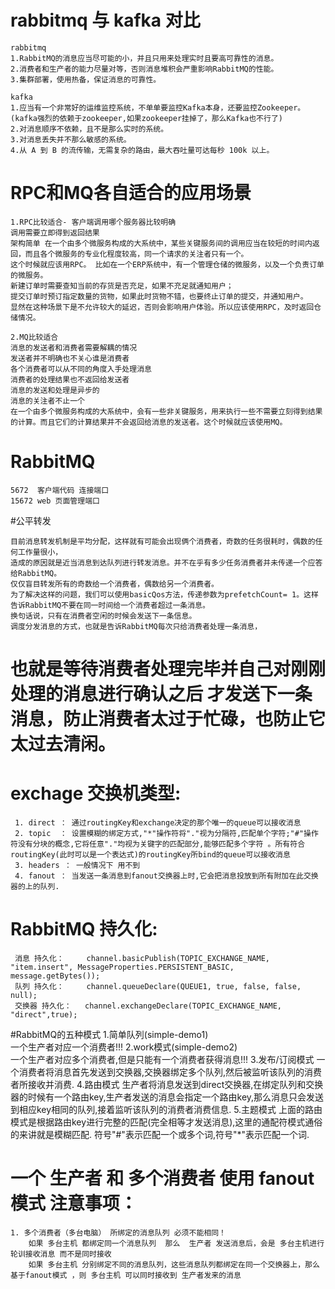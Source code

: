 
# rabbitmq 与 kafka 对比

    rabbitmq       
    1.RabbitMQ的消息应当尽可能的小，并且只用来处理实时且要高可靠性的消息。
    2.消费者和生产者的能力尽量对等，否则消息堆积会严重影响RabbitMQ的性能。
    3.集群部署，使用热备，保证消息的可靠性。
    
    kafka
    1.应当有一个非常好的运维监控系统，不单单要监控Kafka本身，还要监控Zookeeper。(kafka强烈的依赖于zookeeper,如果zookeeper挂掉了，那么Kafka也不行了)
    2.对消息顺序不依赖，且不是那么实时的系统。
    3.对消息丢失并不那么敏感的系统。
    4.从 A 到 B 的流传输，无需复杂的路由，最大吞吐量可达每秒 100k 以上。

# RPC和MQ各自适合的应用场景

    1.RPC比较适合- 客户端调用哪个服务器比较明确
    调用需要立即得到返回结果 
    架构简单 在一个由多个微服务构成的大系统中，某些关键服务间的调用应当在较短的时间内返回，而且各个微服务的专业化程度较高，同一个请求的关注者只有一个。
    这个时候就应该用RPC。 比如在一个ERP系统中，有一个管理仓储的微服务，以及一个负责订单的微服务。
    新建订单时需要查知当前的存货是否充足，如果不充足就通知用户；
    提交订单时预订指定数量的货物，如果此时货物不错，也要终止订单的提交，并通知用户。
    显然在这种场景下是不允许较大的延迟，否则会影响用户体验。所以应该使用RPC，及时返回仓储情况。

    2.MQ比较适合
    消息的发送者和消费者需要解耦的情况 
    发送者并不明确也不关心谁是消费者 
    各个消费者可以从不同的角度入手处理消息 
    消费者的处理结果也不返回给发送者 
    消息的发送和处理是异步的 
    消息的关注者不止一个 
    在一个由多个微服务构成的大系统中，会有一些非关键服务，用来执行一些不需要立刻得到结果的计算。而且它们的计算结果并不会返回给消息的发送者。这个时候就应该使用MQ。

# RabbitMQ 
    5672  客户端代码 连接端口
    15672 web 页面管理端口 
    
    
#公平转发
    
    目前消息转发机制是平均分配，这样就有可能会出现俩个消费者，奇数的任务很耗时，偶数的任何工作量很小，
    造成的原因就是近当消息到达队列进行转发消息。并不在乎有多少任务消费者并未传递一个应答给RabbitMQ。
    仅仅盲目转发所有的奇数给一个消费者，偶数给另一个消费者。
    为了解决这样的问题，我们可以使用basicQos方法，传递参数为prefetchCount= 1。这样告诉RabbitMQ不要在同一时间给一个消费者超过一条消息。
    换句话说，只有在消费者空闲的时候会发送下一条信息。
    调度分发消息的方式，也就是告诉RabbitMQ每次只给消费者处理一条消息， 
# **也就是等待消费者处理完毕并自己对刚刚处理的消息进行确认之后**  才发送下一条消息，防止消费者太过于忙碌，也防止它太过去清闲。


# exchage 交换机类型:
     1. direct ： 通过routingKey和exchange决定的那个唯一的queue可以接收消息
     2. topic  ： 设置模糊的绑定方式,"*"操作符将"."视为分隔符,匹配单个字符;"#"操作符没有分块的概念,它将任意"."均视为关键字的匹配部分,能够匹配多个字符 。所有符合routingKey(此时可以是一个表达式)的routingKey所bind的queue可以接收消息
     3. headers ： 一般情况下 用不到
     4. fanout ： 当发送一条消息到fanout交换器上时,它会把消息投放到所有附加在此交换器的上的队列.
# RabbitMQ 持久化:     
     消息 持久化：     channel.basicPublish(TOPIC_EXCHANGE_NAME, "item.insert", MessageProperties.PERSISTENT_BASIC, message.getBytes());
     队列 持久化：     channel.queueDeclare(QUEUE1, true, false, false, null);
     交换器 持久化：   channel.exchangeDeclare(TOPIC_EXCHANGE_NAME, "direct",true);
     
#RabbitMQ的五种模式
     1.简单队列(simple-demo1)   
     一个生产者对应一个消费者!!!
     2.work模式(simple-demo2)  
     一个生产者对应多个消费者,但是只能有一个消费者获得消息!!!
     3.发布/订阅模式
     一个消费者将消息首先发送到交换器,交换器绑定多个队列,然后被监听该队列的消费者所接收并消费.
     4.路由模式
     生产者将消息发送到direct交换器,在绑定队列和交换器的时候有一个路由key,生产者发送的消息会指定一个路由key,那么消息只会发送到相应key相同的队列,接着监听该队列的消费者消费信息.
     5.主题模式
     上面的路由模式是根据路由key进行完整的匹配(完全相等才发送消息),这里的通配符模式通俗的来讲就是模糊匹配.
     符号"#"表示匹配一个或多个词,符号"*"表示匹配一个词.
     
     
#  一个 生产者  和 多个消费者 使用  fanout 模式  注意事项：
    1. 多个消费者（多台电脑） 所绑定的消息队列 必须不能相同！  
        如果 多台主机 都绑定同一个消息队列  那么  生产者 发送消息后，会是 多台主机进行轮训接收消息 而不是同时接收
        如果 多台主机 分别绑定不同的消息队列，这些消息队列都绑定在同一个交换器上，那么 基于fanout模式 ，则 多台主机 可以同时接收到 生产者发来的消息 
     
     